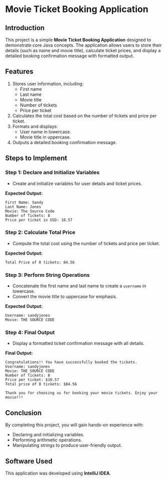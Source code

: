 # Movie Ticket Booking Application

## Introduction
This project is a simple **Movie Ticket Booking Application** designed to demonstrate core Java concepts. The application allows users to store their details (such as name and movie title), calculate ticket prices, and display a detailed booking confirmation message with formatted output.

## Features
1. Stores user information, including:
   - First name
   - Last name
   - Movie title
   - Number of tickets
   - Price per ticket
2. Calculates the total cost based on the number of tickets and price per ticket.
3. Formats and displays:
   - User name in lowercase.
   - Movie title in uppercase.
4. Outputs a detailed booking confirmation message.

## Steps to Implement
### Step 1: Declare and Initialize Variables
- Create and initialize variables for user details and ticket prices.

**Expected Output:**
```
First Name: Sandy 
Last Name: Jones 
Movie: The Source Code 
Number of Tickets: 8 
Price per ticket in USD: 10.57
```

### Step 2: Calculate Total Price
- Compute the total cost using the number of tickets and price per ticket.

**Expected Output:**
```
Total Price of 8 tickets: 84.56
```

### Step 3: Perform String Operations
- Concatenate the first name and last name to create a `username` in lowercase.
- Convert the movie title to uppercase for emphasis.

**Expected Output:**
```
Username: sandyjones
Movie: THE SOURCE CODE
```

### Step 4: Final Output
- Display a formatted ticket confirmation message with all details.

**Final Output:**
```
Congratulations!! You have successfully booked the tickets.
Username: sandyjones
Movie: THE SOURCE CODE
Number of Tickets: 8
Price per ticket: $10.57
Total price of 8 tickets: $84.56

Thank you for choosing us for booking your movie tickets. Enjoy your movie!!!
```

## Conclusion
By completing this project, you will gain hands-on experience with:
- Declaring and initializing variables.
- Performing arithmetic operations.
- Manipulating strings to produce user-friendly output.

## Software Used
This application was developed using **IntelliJ IDEA**.
